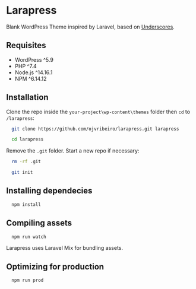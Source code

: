 # Larapress

Blank WordPress Theme inspired by Laravel, based on [Underscores](https://underscores.me).

## Requisites

- WordPress ^5.9
- PHP ^7.4
- Node.js ^14.16.1
- NPM ^6.14.12

## Installation

Clone the repo inside the `your-project\wp-content\themes` folder then `cd` to `/larapress`:

```bash
  git clone https://github.com/ojvribeiro/larapress.git larapress
```

```bash
  cd larapress
```

Remove the `.git` folder. Start a new repo if necessary:

```bash
  rm -rf .git
```

```bash
  git init
```

## Installing dependecies

```bash
  npm install
```

## Compiling assets

```bash
  npm run watch
```

Larapress uses Laravel Mix for bundling assets.

## Optimizing for production

```bash
  npm run prod
```
